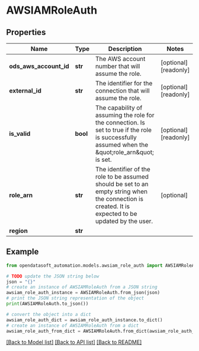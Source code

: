 # AWSIAMRoleAuth


## Properties

Name | Type | Description | Notes
------------ | ------------- | ------------- | -------------
**ods_aws_account_id** | **str** | The AWS account number that will assume the role. | [optional] [readonly] 
**external_id** | **str** | The identifier for the connection that will assume the role. | [optional] [readonly] 
**is_valid** | **bool** | The capability of assuming the role for the connection. Is set to true if the role is successfully assumed when the \&quot;role_arn\&quot; is set. | [optional] [readonly] 
**role_arn** | **str** | The identifier of the role to be assumed should be set to an empty string when the connection is created. It is expected to be updated by the user. | [optional] 
**region** | **str** |  | 

## Example

```python
from opendatasoft_automation.models.awsiam_role_auth import AWSIAMRoleAuth

# TODO update the JSON string below
json = "{}"
# create an instance of AWSIAMRoleAuth from a JSON string
awsiam_role_auth_instance = AWSIAMRoleAuth.from_json(json)
# print the JSON string representation of the object
print(AWSIAMRoleAuth.to_json())

# convert the object into a dict
awsiam_role_auth_dict = awsiam_role_auth_instance.to_dict()
# create an instance of AWSIAMRoleAuth from a dict
awsiam_role_auth_from_dict = AWSIAMRoleAuth.from_dict(awsiam_role_auth_dict)
```
[[Back to Model list]](../README.md#documentation-for-models) [[Back to API list]](../README.md#documentation-for-api-endpoints) [[Back to README]](../README.md)


